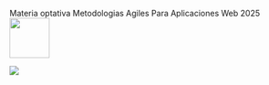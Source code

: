 
Materia optativa Metodologias Agiles Para Aplicaciones Web 2025
  <img src="https://c.tenor.com/SOVMSXmWB1kAAAAi/tony-star-jumping.gif" width="70">

  <td><img src="https://c.tenor.com/GN73MKBawZYAAAAi/busy-cute.gif"></td>
